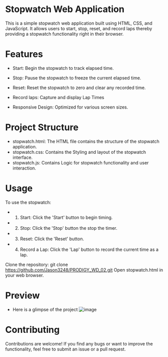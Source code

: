 # Stopwatch Web Application
This is a simple stopwatch web application built using HTML, CSS, and JavaScript. It allows users to start, stop, reset, and record laps thereby providing a stopwatch functionality right in their browser.

# Features
* Start: Begin the stopwatch to track elapsed time.  

* Stop: Pause the stopwatch to freeze the current elapsed time.  

* Reset: Reset the stopwatch to zero and clear any recorded time.  

* Record laps: Capture and display Lap Times  

* Responsive Design: Optimized for various screen sizes.


# Project Structure
* stopwatch.html: The HTML file contains the structure of the stopwatch application.  
* stopwatch.css: Contains the Styling and layout of the stopwatch interface.  
* stopwatch.js: Contains Logic for stopwatch functionality and user interaction.

# Usage
To use the stopwatch:

* 1. Start: Click the 'Start' button to begin timing.
* 2. Stop: Click the 'Stop' button the stop the timer.
* 3. Reset: Click the 'Reset' button.
* 4. Record a Lap: Click the 'Lap' button to record the current time as a lap.

Clone the repository: git clone https://github.com/Jason3248/PRODIGY_WD_02.git
Open stopwatch.html in your web browser.

# Preview
* Here is a glimpse of the project
![image](https://github.com/user-attachments/assets/463766f4-aad5-49ce-82ce-5bcd16c512f9)





# Contributing
Contributions are welcome! If you find any bugs or want to improve the functionality, feel free to submit an issue or a pull request.
